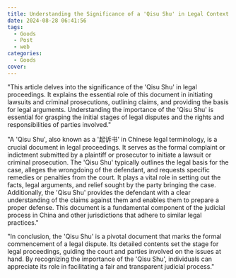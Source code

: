 ```yaml
---
title: Understanding the Significance of a 'Qisu Shu' in Legal Context
date: 2024-08-28 06:41:56
tags:
  - Goods
  - Post
  - web
categories:
  - Goods
cover: 
---
```


"This article delves into the significance of the 'Qisu Shu' in legal proceedings. It explains the essential role of this document in initiating lawsuits and criminal prosecutions, outlining claims, and providing the basis for legal arguments. Understanding the importance of the 'Qisu Shu' is essential for grasping the initial stages of legal disputes and the rights and responsibilities of parties involved."

"A 'Qisu Shu', also known as a '起诉书' in Chinese legal terminology, is a crucial document in legal proceedings. It serves as the formal complaint or indictment submitted by a plaintiff or prosecutor to initiate a lawsuit or criminal prosecution. The 'Qisu Shu' typically outlines the legal basis for the case, alleges the wrongdoing of the defendant, and requests specific remedies or penalties from the court. It plays a vital role in setting out the facts, legal arguments, and relief sought by the party bringing the case. Additionally, the 'Qisu Shu' provides the defendant with a clear understanding of the claims against them and enables them to prepare a proper defense. This document is a fundamental component of the judicial process in China and other jurisdictions that adhere to similar legal practices."

"In conclusion, the 'Qisu Shu' is a pivotal document that marks the formal commencement of a legal dispute. Its detailed contents set the stage for legal proceedings, guiding the court and parties involved on the issues at hand. By recognizing the importance of the 'Qisu Shu', individuals can appreciate its role in facilitating a fair and transparent judicial process."
